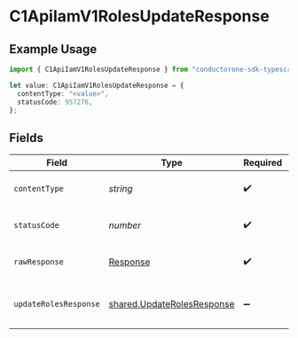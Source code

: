 # C1ApiIamV1RolesUpdateResponse

## Example Usage

```typescript
import { C1ApiIamV1RolesUpdateResponse } from "conductorone-sdk-typescript/sdk/models/operations";

let value: C1ApiIamV1RolesUpdateResponse = {
  contentType: "<value>",
  statusCode: 957276,
};
```

## Fields

| Field                                                                           | Type                                                                            | Required                                                                        | Description                                                                     |
| ------------------------------------------------------------------------------- | ------------------------------------------------------------------------------- | ------------------------------------------------------------------------------- | ------------------------------------------------------------------------------- |
| `contentType`                                                                   | *string*                                                                        | :heavy_check_mark:                                                              | HTTP response content type for this operation                                   |
| `statusCode`                                                                    | *number*                                                                        | :heavy_check_mark:                                                              | HTTP response status code for this operation                                    |
| `rawResponse`                                                                   | [Response](https://developer.mozilla.org/en-US/docs/Web/API/Response)           | :heavy_check_mark:                                                              | Raw HTTP response; suitable for custom response parsing                         |
| `updateRolesResponse`                                                           | [shared.UpdateRolesResponse](../../../sdk/models/shared/updaterolesresponse.md) | :heavy_minus_sign:                                                              | UpdateRolesResponse is the response message containing the updated role.        |